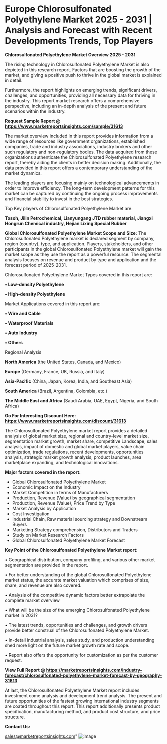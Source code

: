  # Europe Chlorosulfonated Polyethylene Market 2025 - 2031 | Analysis and Forecast with Recent Developments Trends, Top Players

<Strong> Chlorosulfonated Polyethylene Market Overview 2025 - 2031</strong>

The rising technology in Chlorosulfonated Polyethylene Market is also depicted in this research report. Factors that are boosting the growth of the market, and giving a positive push to thrive in the global market is explained in detail.

Furthermore, the report highlights on emerging trends, significant drivers, challenges, and opportunities, providing all necessary data for thriving in the industry. This report market research offers a comprehensive perspective, including an in-depth analysis of the present and future scenarios within the industry.

<strong>Request Sample Report @ <a href=https://www.marketreportsinsights.com/sample/31613>https://www.marketreportsinsights.com/sample/31613</a></strong>

The market overview included in this report provides information from a wide range of resources like government organizations, established companies, trade and industry associations, industry brokers and other such regulatory and non-regulatory bodies. The data acquired from these organizations authenticate the Chlorosulfonated Polyethylene research report, thereby aiding the clients in better decision making. Additionally, the data provided in this report offers a contemporary understanding of the market dynamics.

The leading players are focusing mainly on technological advancements in order to improve efficiency. The long-term development patterns for this market can be captured by continuing the ongoing process improvements and financial stability to invest in the best strategies.

Top Key players of Chlorosulfonated Polyethylene Market are:

<strong>Tosoh, Jilin Petrochemical, Lianyungang JTD rubber material, Jiangxi Hongrun Chemical industry, Hejian Lixing Special Rubber</strong>

<strong><b>Global Chlorosulfonated Polyethylene Market Scope and Size:</b></strong>
The Chlorosulfonated Polyethylene market is declared segment by company, region (country), type, and application. Players, stakeholders, and other participants in the global Chlorosulfonated Polyethylene market will gain the market scope as they use the report as a powerful resource. The segmental analysis focuses on revenue and product by type and application and the forecast period of 2025-2031.

Chlorosulfonated Polyethylene Market Types covered in this report are:

<strong>• Low-density Polyethylene

• High-density Polyethylene</strong>

Market Applications covered in this report are:

<strong>• Wire and Cable

• Waterproof Materials

• Auto Industry

• Others</strong> 

Regional Analysis

<strong>North America</strong> (the United States, Canada, and Mexico)

<strong>Europe</strong> (Germany, France, UK, Russia, and Italy)

<strong>Asia-Pacific</strong> (China, Japan, Korea, India, and Southeast Asia)

<strong>South America</strong> (Brazil, Argentina, Colombia, etc.)

<strong>The Middle East and Africa</strong> (Saudi Arabia, UAE, Egypt, Nigeria, and South Africa)

<strong>Go For Interesting Discount Here: <a href=https://www.marketreportsinsights.com/discount/31613>https://www.marketreportsinsights.com/discount/31613</a></strong>

The Chlorosulfonated Polyethylene market report provides a detailed analysis of global market size, regional and country-level market size, segmentation market growth, market share, competitive Landscape, sales analysis, impact of domestic and global market players, value chain optimization, trade regulations, recent developments, opportunities analysis, strategic market growth analysis, product launches, area marketplace expanding, and technological innovations.

<strong><b>Major factors covered in the report:</b></strong>
<ul>
  <li>Global Chlorosulfonated Polyethylene Market </li>
  <li>Economic Impact on the Industry</li>
  <li>Market Competition in terms of Manufacturers</li>
  <li>Production, Revenue (Value) by geographical segmentation</li>
  <li>Production, Revenue (Value), Price Trend by Type</li>
  <li>Market Analysis by Application</li>
  <li>Cost Investigation</li>
  <li>Industrial Chain, Raw material sourcing strategy and Downstream Buyers</li>
  <li>Marketing Strategy comprehension, Distributors and Traders</li>
  <li>Study on Market Research Factors</li>
  <li>Global Chlorosulfonated Polyethylene Market Forecast</li>
</ul>

<strong><b>Key Point of the Chlorosulfonated Polyethylene Market report:</b></strong>

• Geographical distribution, company profiling, and various other market segmentation are provided in the report.

• For better understanding of the global Chlorosulfonated Polyethylene market status, the accurate market valuation which comprises of size, share, and revenue are also covered.

• Analysis of the competitive dynamic factors better extrapolate the complete market overview

• What will be the size of the emerging Chlorosulfonated Polyethylene market in 2031?

• The latest trends, opportunities and challenges, and growth drivers provide better construal of the Chlorosulfonated Polyethylene Market.

• In-detail industrial analysis, sales study, and production understanding shed more light on the future market growth rate and scope.

• Report also offers the opportunity for customization as per the customer request.

<strong><b>View Full Report @ <a href=https://marketreportsinsights.com/industry-forecast/chlorosulfonated-polyethylene-market-forecast-by-geography-31613>https://marketreportsinsights.com/industry-forecast/chlorosulfonated-polyethylene-market-forecast-by-geography-31613</a></b></strong>


At last, the Chlorosulfonated Polyethylene Market report includes investment come analysis and development trend analysis. The present and future opportunities of the fastest growing international industry segments are coated throughout this report. This report additionally presents product specification, manufacturing method, and product cost structure, and price structure.

<strong>Contact Us:</strong>

sales@marketreportsinsights.com"
![image](https://github.com/user-attachments/assets/318cac4f-4a71-47b9-b47e-9cea54db4a18)
